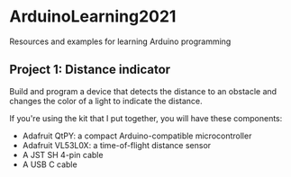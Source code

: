 # ArduinoLearning2021

Resources and examples for learning Arduino programming

## Project 1: Distance indicator

Build and program a device that detects the distance to an
obstacle and changes the color of a light to indicate
the distance.

If you're using the kit that I put together, you will have
these components:

- Adafruit QtPY: a compact Arduino-compatible microcontroller
- Adafruit VL53L0X: a time-of-flight distance sensor
- A JST SH 4-pin cable
- A USB C cable


